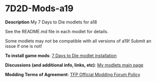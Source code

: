 # 7D2D-Mods-a19

**Description**
My 7 Days to Die modlets for a18

See the README.md file in each modlet for details.

Some modlets may not be compatible with all versions of a19! Submit an issue if one is not!

**To install game mods**: [7 Days to Die modlet installation](https://gist.github.com/doughphunghus/a1907c5f63b5fe79bd823965328f25bf)

**Discussions (and additional info, links, etc)**: [My modlets main page](https://community.7daystodie.com/topic/17197-doughs-modlets/)

**Modding Terms of Agreement**: [TFP Official Modding Forum Policy ](https://community.7daystodie.com/topic/4189-tfp-official-modding-forum-policy/)
